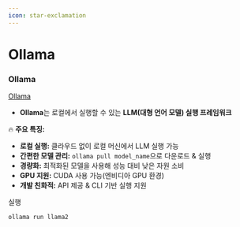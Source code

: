 ```yaml
---
icon: star-exclamation
---
```


# Ollama

### Ollama

[Ollama](https://ollama.com/)

* **Ollama**는 로컬에서 실행할 수 있는 **LLM(대형 언어 모델) 실행 프레임워크**

🔥 **주요 특징:**

* **로컬 실행:** 클라우드 없이 로컬 머신에서 LLM 실행 가능
* **간편한 모델 관리:** `ollama pull model_name`으로 다운로드 & 실행
* **경량화:** 최적화된 모델을 사용해 성능 대비 낮은 자원 소비
* **GPU 지원:** CUDA 사용 가능(엔비디아 GPU 환경)
* **개발 친화적:** API 제공 & CLI 기반 실행 지원



실행

```sh
ollama run llama2
```









